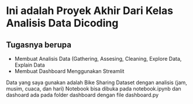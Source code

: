 # Ini adalah Proyek Akhir Dari Kelas Analisis Data Dicoding
## Tugasnya berupa
- Membuat Analisis Data (Gathering, Assesing, Cleaning, Explore Data, Explain Data
- Membuat Dashboard Menggunakan Streamlit

Data yang saya gunakan adalah Bike Sharing Dataset dengan analisis (jam, musim, cuaca, dan hari)
Notebook bisa dibuka pada notebook.ipynb dan dashoard ada pada folder dashboard dengan file dashboard.py

